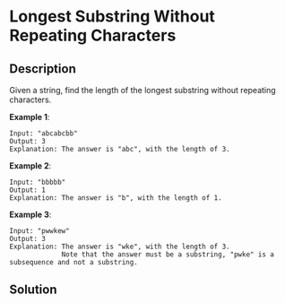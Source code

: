 # Longest Substring Without Repeating Characters

## Description

Given a string, find the length of the longest substring without repeating characters.

**Example 1**:

```
Input: "abcabcbb"
Output: 3 
Explanation: The answer is "abc", with the length of 3. 
```

**Example 2**:

```
Input: "bbbbb"
Output: 1
Explanation: The answer is "b", with the length of 1.
```

**Example 3**:

```
Input: "pwwkew"
Output: 3
Explanation: The answer is "wke", with the length of 3. 
             Note that the answer must be a substring, "pwke" is a subsequence and not a substring.
```

## Solution


